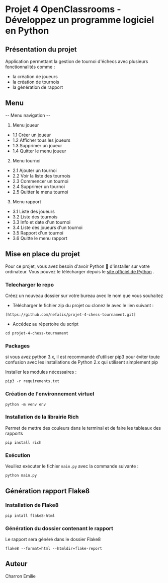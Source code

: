 # Projet 4 OpenClassrooms - Développez un programme logiciel en Python

## Présentation du projet 
Application permettant la gestion de tournoi d'échecs avec plusieurs fonctionnalités comme :
- la création de joueurs
- la création de tournois
- la génération de rapport 

## Menu
 -- Menu navigation --

1. Menu joueur
- 1.1 Créer un joueur
- 1.2 Afficher tous les joueurs
- 1.3 Supprimer un joueur
- 1.4 Quitter le menu joueur
2. Menu tournoi
- 2.1 Ajouter un tournoi
- 2.2 Voir la liste des tournois
- 2.3 Commencer un tournoi
- 2.4 Supprimer un tournoi
- 2.5 Quitter le menu tournoi
3. Menu rapport
- 3.1 Liste des joueurs
- 3.2 Liste des tournois
- 3.3 Info et date d'un tournoi
- 3.4 Liste des joueurs d'un tournoi
- 3.5 Rapport d'un tournoi
- 3.6 Quitte le menu rapport

## Mise en place du projet 
Pour ce projet, vous avez besoin d'avoir Python :snake: d'installer sur votre ordinateur.
Vous pouvez le télécharger depuis le [site officiel de Python](https://www.python.org/) .

### Telecharger le repo
Créez un nouveau dossier sur votre bureau avec le nom que vous souhaitez
 	
 - Télécharger le fichier zip du projet ou clonez le avec le lien suivant :
  
``` 
[https://github.com/nefalis/projet-4-chess-tournament.git]
``` 

- Accédez au répertoire du script 
``` 
cd projet-4-chess-tournament
 ```

### Packages

 si vous avez python 3.x, il est recommandé d'utiliser pip3 pour éviter toute confusion avec les installations de Python 2.x qui utilisent simplement pip

Installer les modules nécessaires :
``` 
pip3 -r requirements.txt
 ```
### Création de l'environnement virtuel
``` 
python -m venv env
 ```
### Installation de la librairie Rich
Permet de mettre des couleurs dans le terminal et de faire les tableaux des rapports
``` 
pip install rich
 ```

### Exécution
Veuillez exécuter le fichier `main.py` avec la commande suivante :
``` 
python main.py
```

## Génération rapport Flake8

### Installation de Flake8

``` 
pip intall flake8-html
 ```

 ### Génération du dossier contenant le rapport
Le rapport sera généré dans le dossier Flake8

``` 
flake8 --format=html --htmldir=flake-report
 ```



## Auteur
Charron Emilie
